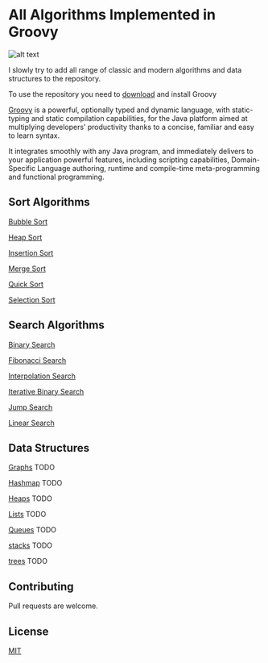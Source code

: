 # All Algorithms Implemented in Groovy

![alt text](https://raw.githubusercontent.com/groovy/artwork/master/medium.png)

I slowly try to add all range of classic and modern algorithms and data structures to the repository.

To use the repository you need to [download](https://groovy.apache.org/download.html) and install Groovy

[Groovy](https://groovy-lang.org/) is a powerful, optionally typed and dynamic language, with static-typing and static compilation capabilities, for the Java platform aimed at multiplying developers’ productivity thanks to a concise, familiar and easy to learn syntax.

It integrates smoothly with any Java program, and immediately delivers to your application powerful features, including scripting capabilities, Domain-Specific Language authoring, runtime and compile-time meta-programming and functional programming. 

## Sort Algorithms
   [Bubble Sort](/sorts/BubbleSort.groovy)
   
   [Heap Sort](/sorts/HeapSort.groovy)
   
   [Insertion Sort](/sorts/InsertionSort.groovy)
   
   [Merge Sort](/sorts/MergeSort.groovy)
   
   [Quick Sort](/sorts/QuickSort.groovy)
   
   [Selection Sort](/sorts/SelectionSort.groovy)
  
## Search Algorithms
   [Binary Search](/searches/BinarySearch.groovy)
   
   [Fibonacci Search](/searches/FibonacciSearch.groovy)
    
   [Interpolation Search](/searches/InterpolationSearch.groovy)
   
   [Iterative Binary Search](/searches/IterativeBinarySearch.groovy)

   [Jump Search](/searches/JumpSearch.groovy)

   [Linear Search](/searches/LinearSearch.groovy)

## Data Structures
   [Graphs](/datastructures/graphs) TODO
   
   [Hashmap](/datastructures/hashmap) TODO
   
   [Heaps](/datastructures/heaps) TODO
   
   [Lists](/datastructures/lists) TODO
   
   [Queues](/datastructures/queues) TODO
   
   [stacks](/datastructures/stacks) TODO
   
   [trees](/datastructures/trees) TODO


## Contributing
Pull requests are welcome. 

## License
[MIT](LICENSE)

